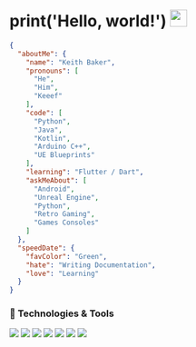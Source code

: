 # print('Hello, world!') <img src="https://raw.githubusercontent.com/MartinHeinz/MartinHeinz/master/wave.gif" width="30px">


```json
{
  "aboutMe": {
    "name": "Keith Baker",
    "pronouns": [
      "He",
      "Him",
      "Keeef"
    ],
    "code": [
      "Python",
      "Java",
      "Kotlin",
      "Arduino C++",
      "UE Blueprints"
    ],
    "learning": "Flutter / Dart",
    "askMeAbout": [
      "Android",
      "Unreal Engine",
      "Python",
      "Retro Gaming",
      "Games Consoles"
    ]
  },
  "speedDate": {
    "favColor": "Green",
    "hate": "Writing Documentation",
    "love": "Learning"
  }
}
```


### 🔧 Technologies & Tools

![](https://img.shields.io/badge/OS-Linux-informational?style=flat&logo=data:image/svg%2bxml;base64,<BASE64_DATA>)
![](https://img.shields.io/badge/Editor-VSCode-informational?style=flat&logo=data:image/svg%2bxml;base64,<BASE64_DATA>)
![](https://img.shields.io/badge/Code-Java-informational?style=flat&logo=<LOGO_NAME>&logoColor=white&color=2bbc8a)
![](https://img.shields.io/badge/Code-Python-informational?style=flat&logo=<LOGO_NAME>&logoColor=white&color=2bbc8a)
![](https://img.shields.io/badge/Code-Kotlin-informational?style=flat&logo=<LOGO_NAME>&logoColor=white&color=2bbc8a)
![](https://img.shields.io/badge/Shell-Bash-informational?style=flat&logo=<LOGO_NAME>&logoColor=white&color=2bbc8a)
![](https://img.shields.io/badge/Arduino-C++-informational?style=flat&logo=<LOGO_NAME>&logoColor=white&color=2bbc8a)


